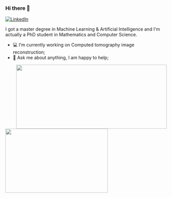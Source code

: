 ### Hi there 👋

[![LinkedIn](https://img.shields.io/badge/-LinkedIn-0077B5?style=for-the-badge&logo=LinkedIn&logoColor=white)](https://www.linkedin.com/in/ishak-ayad/)

I got a master degree in Machine Learning & Artificial Intelligence and I'm actually a PhD student in Mathematics and Computer Science.

- 💻 I’m currently working on Computed tomography image reconstruction; 
- 💬 Ask me about anything, I am happy to help;


<p float="left">
<img align="right" src ="https://github-readme-stats.vercel.app/api?username=Ishak96&show_icons=true&theme=transparent&count_private=true" width="470" height="200">
<img align="left" src ="https://github-readme-stats.vercel.app/api/top-langs/?username=ishak96&hide=tex,vhdl,css,html,shell,makefile,robotFramework,OpenEdge%20ABL,hack&layout=compact&langs_count=6&theme=transparent" width="320" height="200">
</p>
